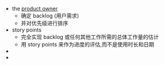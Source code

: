 - the [product owner](https://www.atlassian.com/agile/product-management)
	- 确定 backlog (用户需求)
	- 并对优先级进行排序
- story points
	- 完全实现 backlog 或任何其他工作所需的总体工作量的估计
	- 用 story points 来作为进度的评估,而不是使用时长和日期
-
-